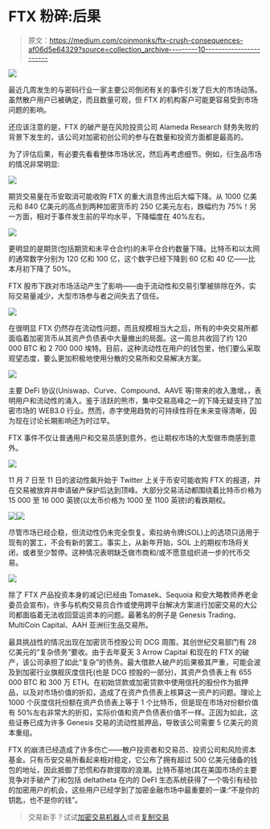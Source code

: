 # FTX 粉碎:后果

> 原文：<https://medium.com/coinmonks/ftx-crush-consequences-af06d5e64329?source=collection_archive---------10----------------------->

![](img/130ce06775cb4647113d8c4683d1d625.png)

最近几周发生的与密码行业一家主要公司倒闭有关的事件引发了巨大的市场动荡。虽然散户用户已被确定，而且数量可观，但 FTX 的机构客户可能更容易受到市场问题的影响。

还应该注意的是，FTX 的破产是在风险投资公司 Alameda Research 财务失败的背景下发生的，该公司对加密初创公司的参与在数量和投资方面都是最高的。

为了评估后果，有必要先看看整体市场状况，然后再考虑细节。例如，衍生品市场的情况非常明显:

![](img/f53b8f3bc90f5971ab03192be328152e.png)

期货交易量在币安取消可能收购 FTX 的重大消息传出后大幅下降。从 1000 亿美元和 840 亿美元的高点到两种加密货币的 250 亿美元左右，跌幅约为 75%！另一方面，相对于事件发生前的平均水平，下降幅度在 40%左右。

![](img/6bed19767e53e2d11fd4007f1025a77e.png)

更明显的是期货(包括期货和未平仓合约)的未平仓合约数量下降。比特币和以太网的通常数字分别为 120 亿和 100 亿，这个数字已经下降到 60 亿和 40 亿——比本月初下降了 50%。

FTX 股市下跌对市场活动产生了影响——由于流动性和交易引擎被排除在外，实际交易量减少，大型市场参与者之间失去了信任。

![](img/f8e96210e82e231906244c1db153129b.png)

在很明显 FTX 仍然存在流动性问题，而且规模相当大之后，所有的中央交易所都面临着加密货币从其资产负债表中大量撤出的局面。这一周总共收回了约 120 000 BTC 和 2 700 000 埃特。目前，这种流动性在用户的钱包里，他们要么采取观望态度，要么更加积极地使用分散的交易所和交易解决方案。

![](img/be3bc2edea9d16b2ba3ccafd995c75ca.png)

主要 DeFi 协议(Uniswap、Curve、Compound、AAVE 等)带来的收入激增。，表明用户和流动性的涌入。鉴于活跃的熊市，集中交易高峰之一的下降无疑支持了加密市场的 WEB3.0 行业。然而，赤字使用趋势的可持续性将在未来变得清晰，因为现在讨论长期影响还为时过早。

FTX 事件不仅让普通用户和交易员感到意外，也让期权市场的大型做市商感到意外。

![](img/f87c97ab2aced365cefd65b19f9268b7.png)

11 月 7 日至 11 日的波动性飙升始于 Twitter 上关于币安可能收购 FTX 的报道，并在交易被放弃并申请破产保护后达到顶峰。大部分交易活动都围绕着比特币价格为 15 000 至 16 000 英镑(以太币价格为 1000 至 1100 英镑)的看跌期权。

![](img/917e7e71702ad5972e5d6d282f578eb8.png)![](img/c80520dbde7ec5a96aa49d245237c09b.png)

尽管市场已经企稳，但流动性仍未完全恢复。索拉纳令牌(SOL)上的选项只适用于现有的罢工，不会有新的罢工。事实上，从新年开始，SOL 上的期权市场将关闭，或者至少暂停。这种情况表明缺乏做市商和/或不愿意组织进一步的代币交易。

![](img/d10187d6caa3bd90344a46c3097be73c.png)

除了 FTX 产品投资本身的减记(已经由 Tomasek、Sequoia 和安大略教师养老金委员会宣布)，许多与机构交易员合作或使用跨平台解决方案进行加密交易的大公司都面临着无法收回营运资本的问题。最著名的例子是 Genesis Trading、MultiCoin Capital、AAH 亚洲衍生品交易所。

最具挑战性的情况出现在加密货币控股公司 DCG 周围，其创世纪交易部门有 28 亿美元的“复杂债务”要收。由于去年夏天 3 Arrow Capital 和现在的 FTX 的破产，该公司承担了如此“复杂”的债务。最大借款人破产的后果极其严重，可能会波及到加密行业旗舰灰度信托(也是 DCG 控股的一部分)，其资产负债表上有 655 000 BTC 和 300 万 ETH。在初始贷款或加密贷款中使用信托的股份作为抵押品，以及对市场价值的折扣，造成了在资产负债表上核算这一资产的问题。理论上 1000 个灰度信托份额在资产负债表上等于 1 个比特币，但是现在市场对份额价值有 50%左右非常大的折扣，实际价值和资产负债表价值不一样。正因为如此，这些证券已成为许多 Genesis 交易的流动性抵押品，导致该公司需要 5 亿美元的资本重组。

FTX 的崩溃已经造成了许多伤亡——散户投资者和交易员、投资公司和风险资本基金。只有币安交易所看起来相对稳定，它公布了拥有超过 500 亿美元储备的钱包的地址，因此抵御了恐慌和存款提取的浪潮。比特币基地(其在美国市场的主要竞争对手破产了)和包括 deltatheta 在内的 DeFI 生态系统获得了一个吸引有经验的加密用户的机会，这些用户已经学到了加密金融市场中最重要的一课:“不是你的钥匙，也不是你的钱”。

> 交易新手？试试[加密交易机器人](/coinmonks/crypto-trading-bot-c2ffce8acb2a)或者[复制交易](/coinmonks/top-10-crypto-copy-trading-platforms-for-beginners-d0c37c7d698c)